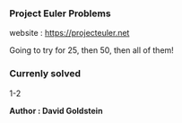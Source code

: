 ### Project Euler Problems

website : https://projecteuler.net

Going to try for 25, then 50, then all of them!

### Currenly solved

1-2

**Author : David Goldstein**

